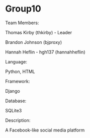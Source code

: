 # Group10

Team Members:

Thomas Kirby (thkirby) - Leader

Brandon Johnson (bjproxy)

Hannah Heflin - hgh137 (hannahheflin)


Language:

Python, HTML



Framework:

Django



Database:

SQLite3



Description:

A Facebook-like social media platform
